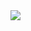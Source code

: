 <a href="https://your-paircode-generator-link.com">
  <img src="https://img.shields.io/badge/PAIR%20CODE-Click%20Here-black?style=for-the-badge" />
</a>
